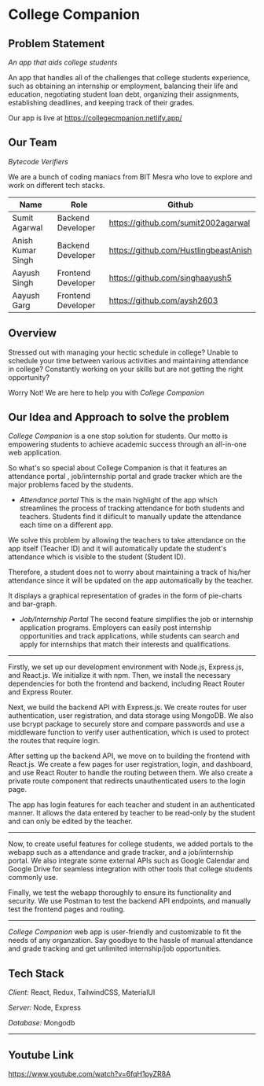 # College Companion

## Problem Statement

*An app that aids college students*

An app that handles all of the challenges that college students experience, such as obtaining an internship or employment, balancing their life and education, negotiating student loan debt, organizing their assignments, establishing deadlines, and keeping track of their grades.

Our app is live at https://collegecmpanion.netlify.app/

## Our Team
*Bytecode Verifiers*

We are a bunch of coding maniacs from BIT Mesra who love to explore and work on different tech stacks.

Name | Role | Github |
--- | --- | --- |
Sumit Agarwal | Backend Developer | https://github.com/sumit2002agarwal |
Anish Kumar Singh | Backend Developer | https://github.com/HustlingbeastAnish |
Aayush Singh | Frontend Developer | https://github.com/singhaayush5 |
Aayush Garg | Frontend Developer | https://github.com/aysh2603 |


## Overview

Stressed out with managing your hectic schedule in college?
Unable to schedule your time between various activities and maintaining attendance in college?
Constantly working on your skills but are not getting the right opportunity?

Worry Not!
We are here to help you with *College Companion*


## Our Idea and Approach to solve the problem

*College Companion* is a one stop solution for students. Our motto is empowering students to achieve academic success through an all-in-one web application.


So what's so special about College Companion is that it features an attendance portal , job/internship portal and grade tracker which are the major problems faced by the students.

* *Attendance portal*
This is the main highlight of the app which streamlines the process of tracking attendance for both students and teachers. Students find it diificult to manually update the attendance each time on a different app.

We solve this problem by allowing the teachers to take attendance on the app itself (Teacher ID) and it will automatically update the student's attendance which is visible to the student (Student ID).

Therefore, a student does not to worry about maintaining a track of his/her attendance since it will be updated on the app automatically by the teacher.

It displays a graphical representation of grades in the form of pie-charts and bar-graph.


* *Job/Internship Portal*
The second feature simplifies the job or internship application programs. Employers can easily post internship opportunities and track applications, while students can search and apply for internships that match their interests and qualifications.





----------------------------------------------------------
Firstly, we set up our development environment with Node.js, Express.js, and React.js. We initialize it with npm. Then, we install the necessary dependencies for both the frontend and backend, including React Router and Express Router.

Next, we build the backend API with Express.js. We create routes for user authentication, user registration, and data storage using MongoDB. We also use bcrypt package to securely store and compare passwords and use a middleware function to verify user authentication, which is used to protect the routes that require login.

After setting up the backend API, we move on to building the frontend with React.js. We create a few pages for user registration, login, and dashboard, and use React Router to handle the routing between them. We also create a private route component that redirects unauthenticated users to the login page.

The app has login features for each teacher and student in an authenticated manner. It allows the data entered by teacher to be read-only by the student and can only be edited by the teacher.

-----------------------------------------------


Now, to create useful features for college students, we added portals to the webapp such as a attendance and grade tracker, and a job/internship portal. We also integrate some external APIs such as Google Calendar and Google Drive for seamless integration with other tools that college students commonly use.

Finally, we test the webapp thoroughly to ensure its functionality and security. We use Postman to test the backend API endpoints, and manually test the frontend pages and routing. 

-------------------------------

*College Companion* web app is user-friendly and customizable to fit the needs of any organzation. Say goodbye to the hassle of manual attendance and grade tracking and get unlimited internship/job opportunities.

## Tech Stack

*Client:* React, Redux, TailwindCSS, MaterialUI

*Server:* Node, Express

*Database:* Mongodb

----------------------------------

## Youtube Link

https://www.youtube.com/watch?v=6fqH1pyZR8A
